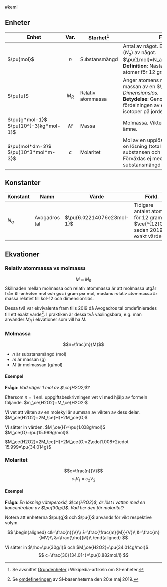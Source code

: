 #kemi
## Enheter
| Enhet                                    | Var.  | Storhet[^1]       | Förklaring                                                                                                                                                                                      |
| ---------------------------------------- | :---: | ----------------- | ----------------------------------------------------------------------------------------------------------------------------------------------------------------------------------------------- |
| $\pu{mol}$                               |  $n$  | Substansmängd     | Antal av något. En mol är *Avogadros tal* ($N_a$) av något.<br>$\pu{1mol}=N_a=\pu{6.02214076e23}$<br>**Definition**: Nästan(?) exakt antalet atomer för 12 gram $\ce{^{12}C}$.                  |
| $\pu{u}$                                 | $M_R$ | Relativ atommassa | Anger atomens massa relativt till $1/12$ av massan av en $\ce{^{12}C}$-atom. *Dimensionslös.*<br>**Betydelse**: Genomsnittlig massa för fördelningen av ett grundämnes alla isotoper på jorden. |
| $\pu{g*mol-1}$<br>$\pu{10^{-3}kg*mol-1}$ |  $M$  | Massa             | Molmassa. Vikten av $\pu{1mol}$ av ett ämne.                                                                                                                                                    |
| $\pu{mol*dm-3}$<br>$\pu{10^3*mol*m-3}$   |  $c$  | Molaritet         | Mol av en upplöst substans per liter av en lösning (total volymen inkl. substansen och lösningsmedlet). Förväxlas ej med *molalitet*, substansmängd per viktenhet.                              |
## Konstanter
| Konstant | Namn | Värde | Förkl. |
| ---------| ---- | ----- | ------ |
| $N_a$ | Avogadros tal | $\pu{6.02214076e23mol-1}$ | Tidigare antalet atomer för 12 gram $\ce{^{12}C}$; sedan 2019 exakt värde. |
## Ekvationer
### Relativ atommassa vs molmassa
$$M\approx M_R$$
Skillnaden mellan molmassa och relativ atommassa är att molmassa utgår från SI-enheten mol och ges i gram per mol, medans relativ atommassa är massa relativt till kol-12 och dimensionslös.

Dessa två var ekvivalenta fram tills 2019 då Avogadros tal omdefinierades till ett exakt värde[^2]. I praktiken är dessa två växlingsbara, e.g. man använder $M_R$ i ekvationer som vill ha $M$.
### Molmassa
$$n=\frac{m}{M}$$
- $n$ är substansmängd (mol)
- $m$ är massan (g)
- $M$ är molmassan (g/mol)
#### Exempel
**Fråga**: *Vad väger 1 mol av $\ce{H2O2}$?*

Eftersom $n=1$ enl. uppgiftsbeskrivningen vet vi med hjälp av formeln följande.
$m_\ce{H2O2}=M_\ce{H2O2}$

Vi vet att vikten av en molekyl är summan av vikten av dess delar.
$M_\ce{H2O2}=2M_\ce{H}+2M_\ce{O}$

Vi sätter in värden.
$M_\ce{H}=\pu{1.008g/mol}$
$M_\ce{O}=\pu{15.999g/mol}$

$M_\ce{H2O2}=2M_\ce{H}+2M_\ce{O}=2\cdot1.008+2\cdot 15.999=\pu{34.014g}$
### Molaritet
$$c=\frac{n}{V}$$
$$c_1V_1=c_2V_2$$
#### Exempel
**Fråga**: *En lösning väteperoxid, $\ce{H2O2}$, är löst i vatten med en koncentration av $\pu{30g/l}$. Vad har den för molaritet?*

Notera att enheterna $\pu{g}$ och $\pu{l}$ används för vikt respektive volym.

$$
\begin{aligned}
c&=\frac{n}{V}\\
&=\frac{\frac{m}{M}}{V}\\
&=\frac{m}{MV}\\
&=\frac{\rho}{M}\\
\end{aligned}
$$

Vi sätter in $\rho=\pu{30g/l}$ och $M_\ce{H2O2}=\pu{34.014g/mol}$.
$$
c=\frac{30}{34.014}=\pu{0.882mol/l}
$$

[^1]: Se avsnittet [Grundenheter](https://sv.wikipedia.org/wiki/SI-enhet#Grundenheter) i Wikipedia-artikeln om SI-enheter.
[^2]: Se [omdefineringen](https://en.wikipedia.org/wiki/2019_redefinition_of_the_SI_base_units#Defining_constants) av SI-basenheterna den 20:e maj 2019.